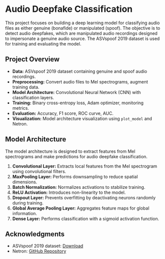 # Audio Deepfake Classification

This project focuses on building a deep learning model for classifying audio files as either genuine (bonafide) or manipulated (spoof). The objective is to detect audio deepfakes, which are manipulated audio recordings designed to impersonate a genuine audio source. The ASVspoof 2019 dataset is used for training and evaluating the model.

## Project Overview

- **Data:** ASVspoof 2019 dataset containing genuine and spoof audio recordings.
- **Preprocessing:** Convert audio files to Mel spectrograms, augment training data.
- **Model Architecture:** Convolutional Neural Network (CNN) with classification layers.
- **Training:** Binary cross-entropy loss, Adam optimizer, monitoring metrics.
- **Evaluation:** Accuracy, F1 score, ROC curve, AUC.
- **Visualization:** Model architecture visualization using `plot_model` and Netron.

## Model Architecture

The model architecture is designed to extract features from Mel spectrograms and make predictions for audio deepfake classification.

1. **Convolutional Layer:** Extracts local features from the Mel spectrogram using convolutional filters.
2. **MaxPooling Layer:** Performs downsampling to reduce spatial dimensions.
3. **Batch Normalization:** Normalizes activations to stabilize training.
4. **ReLU Activation:** Introduces non-linearity to the model.
5. **Dropout Layer:** Prevents overfitting by deactivating neurons randomly during training.
6. **Global Average Pooling Layer:** Aggregates feature maps for global information.
7. **Dense Layer:** Performs classification with a sigmoid activation function.

## Acknowledgments

- ASVspoof 2019 dataset: [Download](https://www.asvspoof.org/)
- Netron: [GitHub Repository](https://github.com/lutzroeder/netron)
